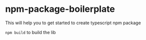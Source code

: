 # npm-package-boilerplate
This will help you to get started to create typescript npm package

`npm build` to build the lib
